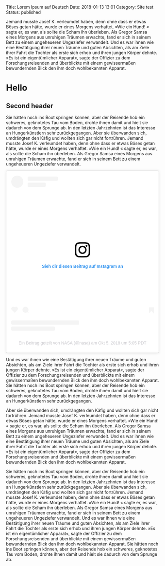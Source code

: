Title: Lorem Ipsum auf Deutsch
Date: 2018-01-13 13:01
Category: Site test
Status: published

Jemand musste Josef K. verleumdet haben, denn ohne dass er etwas Böses getan hätte, wurde er eines Morgens verhaftet. »Wie ein Hund! « sagte er, es war, als sollte die Scham ihn überleben. Als Gregor Samsa eines Morgens aus unruhigen Träumen erwachte, fand er sich in seinem Bett zu einem ungeheueren Ungeziefer verwandelt. Und es war ihnen wie eine Bestätigung ihrer neuen Träume und guten Absichten, als am Ziele ihrer Fahrt die Tochter als erste sich erhob und ihren jungen Körper dehnte. »Es ist ein eigentümlicher Apparat«, sagte der Offizier zu dem Forschungsreisenden und überblickte mit einem gewissermaßen bewundernden Blick den ihm doch wohlbekannten Apparat.

# Hello

## Second header

Sie hätten noch ins Boot springen können, aber der Reisende hob ein schweres, geknotetes Tau vom Boden, drohte ihnen damit und hielt sie dadurch von dem Sprunge ab. In den letzten Jahrzehnten ist das Interesse an Hungerkünstlern sehr zurückgegangen. Aber sie überwanden sich, umdrängten den Käfig und wollten sich gar nicht fortrühren. Jemand musste Josef K. verleumdet haben, denn ohne dass er etwas Böses getan hätte, wurde er eines Morgens verhaftet. »Wie ein Hund! « sagte er, es war, als sollte die Scham ihn überleben. Als Gregor Samsa eines Morgens aus unruhigen Träumen erwachte, fand er sich in seinem Bett zu einem ungeheueren Ungeziefer verwandelt.

<blockquote class="instagram-media" data-instgrm-permalink="https://www.instagram.com/p/BokiYS7AA4J/?utm_source=ig_embed&amp;utm_medium=loading" data-instgrm-version="12" style=" background:#FFF; border:0; border-radius:3px; box-shadow:0 0 1px 0 rgba(0,0,0,0.5),0 1px 10px 0 rgba(0,0,0,0.15); margin: 1px; max-width:540px; min-width:326px; padding:0; width:99.375%; width:-webkit-calc(100% - 2px); width:calc(100% - 2px);"><div style="padding:16px;"> <a href="https://www.instagram.com/p/BokiYS7AA4J/?utm_source=ig_embed&amp;utm_medium=loading" style=" background:#FFFFFF; line-height:0; padding:0 0; text-align:center; text-decoration:none; width:100%;" target="_blank"> <div style=" display: flex; flex-direction: row; align-items: center;"> <div style="background-color: #F4F4F4; border-radius: 50%; flex-grow: 0; height: 40px; margin-right: 14px; width: 40px;"></div> <div style="display: flex; flex-direction: column; flex-grow: 1; justify-content: center;"> <div style=" background-color: #F4F4F4; border-radius: 4px; flex-grow: 0; height: 14px; margin-bottom: 6px; width: 100px;"></div> <div style=" background-color: #F4F4F4; border-radius: 4px; flex-grow: 0; height: 14px; width: 60px;"></div></div></div><div style="padding: 19% 0;"></div><div style="display:block; height:50px; margin:0 auto 12px; width:50px;"><svg width="50px" height="50px" viewBox="0 0 60 60" version="1.1" xmlns="https://www.w3.org/2000/svg" xmlns:xlink="https://www.w3.org/1999/xlink"><g stroke="none" stroke-width="1" fill="none" fill-rule="evenodd"><g transform="translate(-511.000000, -20.000000)" fill="#000000"><g><path d="M556.869,30.41 C554.814,30.41 553.148,32.076 553.148,34.131 C553.148,36.186 554.814,37.852 556.869,37.852 C558.924,37.852 560.59,36.186 560.59,34.131 C560.59,32.076 558.924,30.41 556.869,30.41 M541,60.657 C535.114,60.657 530.342,55.887 530.342,50 C530.342,44.114 535.114,39.342 541,39.342 C546.887,39.342 551.658,44.114 551.658,50 C551.658,55.887 546.887,60.657 541,60.657 M541,33.886 C532.1,33.886 524.886,41.1 524.886,50 C524.886,58.899 532.1,66.113 541,66.113 C549.9,66.113 557.115,58.899 557.115,50 C557.115,41.1 549.9,33.886 541,33.886 M565.378,62.101 C565.244,65.022 564.756,66.606 564.346,67.663 C563.803,69.06 563.154,70.057 562.106,71.106 C561.058,72.155 560.06,72.803 558.662,73.347 C557.607,73.757 556.021,74.244 553.102,74.378 C549.944,74.521 548.997,74.552 541,74.552 C533.003,74.552 532.056,74.521 528.898,74.378 C525.979,74.244 524.393,73.757 523.338,73.347 C521.94,72.803 520.942,72.155 519.894,71.106 C518.846,70.057 518.197,69.06 517.654,67.663 C517.244,66.606 516.755,65.022 516.623,62.101 C516.479,58.943 516.448,57.996 516.448,50 C516.448,42.003 516.479,41.056 516.623,37.899 C516.755,34.978 517.244,33.391 517.654,32.338 C518.197,30.938 518.846,29.942 519.894,28.894 C520.942,27.846 521.94,27.196 523.338,26.654 C524.393,26.244 525.979,25.756 528.898,25.623 C532.057,25.479 533.004,25.448 541,25.448 C548.997,25.448 549.943,25.479 553.102,25.623 C556.021,25.756 557.607,26.244 558.662,26.654 C560.06,27.196 561.058,27.846 562.106,28.894 C563.154,29.942 563.803,30.938 564.346,32.338 C564.756,33.391 565.244,34.978 565.378,37.899 C565.522,41.056 565.552,42.003 565.552,50 C565.552,57.996 565.522,58.943 565.378,62.101 M570.82,37.631 C570.674,34.438 570.167,32.258 569.425,30.349 C568.659,28.377 567.633,26.702 565.965,25.035 C564.297,23.368 562.623,22.342 560.652,21.575 C558.743,20.834 556.562,20.326 553.369,20.18 C550.169,20.033 549.148,20 541,20 C532.853,20 531.831,20.033 528.631,20.18 C525.438,20.326 523.257,20.834 521.349,21.575 C519.376,22.342 517.703,23.368 516.035,25.035 C514.368,26.702 513.342,28.377 512.574,30.349 C511.834,32.258 511.326,34.438 511.181,37.631 C511.035,40.831 511,41.851 511,50 C511,58.147 511.035,59.17 511.181,62.369 C511.326,65.562 511.834,67.743 512.574,69.651 C513.342,71.625 514.368,73.296 516.035,74.965 C517.703,76.634 519.376,77.658 521.349,78.425 C523.257,79.167 525.438,79.673 528.631,79.82 C531.831,79.965 532.853,80.001 541,80.001 C549.148,80.001 550.169,79.965 553.369,79.82 C556.562,79.673 558.743,79.167 560.652,78.425 C562.623,77.658 564.297,76.634 565.965,74.965 C567.633,73.296 568.659,71.625 569.425,69.651 C570.167,67.743 570.674,65.562 570.82,62.369 C570.966,59.17 571,58.147 571,50 C571,41.851 570.966,40.831 570.82,37.631"></path></g></g></g></svg></div><div style="padding-top: 8px;"> <div style=" color:#3897f0; font-family:Arial,sans-serif; font-size:14px; font-style:normal; font-weight:550; line-height:18px;"> Sieh dir diesen Beitrag auf Instagram an</div></div><div style="padding: 12.5% 0;"></div> <div style="display: flex; flex-direction: row; margin-bottom: 14px; align-items: center;"><div> <div style="background-color: #F4F4F4; border-radius: 50%; height: 12.5px; width: 12.5px; transform: translateX(0px) translateY(7px);"></div> <div style="background-color: #F4F4F4; height: 12.5px; transform: rotate(-45deg) translateX(3px) translateY(1px); width: 12.5px; flex-grow: 0; margin-right: 14px; margin-left: 2px;"></div> <div style="background-color: #F4F4F4; border-radius: 50%; height: 12.5px; width: 12.5px; transform: translateX(9px) translateY(-18px);"></div></div><div style="margin-left: 8px;"> <div style=" background-color: #F4F4F4; border-radius: 50%; flex-grow: 0; height: 20px; width: 20px;"></div> <div style=" width: 0; height: 0; border-top: 2px solid transparent; border-left: 6px solid #f4f4f4; border-bottom: 2px solid transparent; transform: translateX(16px) translateY(-4px) rotate(30deg)"></div></div><div style="margin-left: auto;"> <div style=" width: 0px; border-top: 8px solid #F4F4F4; border-right: 8px solid transparent; transform: translateY(16px);"></div> <div style=" background-color: #F4F4F4; flex-grow: 0; height: 12px; width: 16px; transform: translateY(-4px);"></div> <div style=" width: 0; height: 0; border-top: 8px solid #F4F4F4; border-left: 8px solid transparent; transform: translateY(-4px) translateX(8px);"></div></div></div> <div style="display: flex; flex-direction: column; flex-grow: 1; justify-content: center; margin-bottom: 24px;"> <div style=" background-color: #F4F4F4; border-radius: 4px; flex-grow: 0; height: 14px; margin-bottom: 6px; width: 224px;"></div> <div style=" background-color: #F4F4F4; border-radius: 4px; flex-grow: 0; height: 14px; width: 144px;"></div></div></a><p style=" color:#c9c8cd; font-family:Arial,sans-serif; font-size:14px; line-height:17px; margin-bottom:0; margin-top:8px; overflow:hidden; padding:8px 0 7px; text-align:center; text-overflow:ellipsis; white-space:nowrap;"><a href="https://www.instagram.com/p/BokiYS7AA4J/?utm_source=ig_embed&amp;utm_medium=loading" style=" color:#c9c8cd; font-family:Arial,sans-serif; font-size:14px; font-style:normal; font-weight:normal; line-height:17px; text-decoration:none;" target="_blank">Ein Beitrag geteilt von NASA (@nasa)</a> am <time style=" font-family:Arial,sans-serif; font-size:14px; line-height:17px;" datetime="2018-10-06T00:05:05+00:00">Okt 5, 2018 um 5:05 PDT</time></p></div></blockquote> <script async defer src="//www.instagram.com/embed.js"></script>

Und es war ihnen wie eine Bestätigung ihrer neuen Träume und guten Absichten, als am Ziele ihrer Fahrt die Tochter als erste sich erhob und ihren jungen Körper dehnte. »Es ist ein eigentümlicher Apparat«, sagte der Offizier zu dem Forschungsreisenden und überblickte mit einem gewissermaßen bewundernden Blick den ihm doch wohlbekannten Apparat. Sie hätten noch ins Boot springen können, aber der Reisende hob ein schweres, geknotetes Tau vom Boden, drohte ihnen damit und hielt sie dadurch von dem Sprunge ab. In den letzten Jahrzehnten ist das Interesse an Hungerkünstlern sehr zurückgegangen.

Aber sie überwanden sich, umdrängten den Käfig und wollten sich gar nicht fortrühren. Jemand musste Josef K. verleumdet haben, denn ohne dass er etwas Böses getan hätte, wurde er eines Morgens verhaftet. »Wie ein Hund! « sagte er, es war, als sollte die Scham ihn überleben. Als Gregor Samsa eines Morgens aus unruhigen Träumen erwachte, fand er sich in seinem Bett zu einem ungeheueren Ungeziefer verwandelt. Und es war ihnen wie eine Bestätigung ihrer neuen Träume und guten Absichten, als am Ziele ihrer Fahrt die Tochter als erste sich erhob und ihren jungen Körper dehnte. »Es ist ein eigentümlicher Apparat«, sagte der Offizier zu dem Forschungsreisenden und überblickte mit einem gewissermaßen bewundernden Blick den ihm doch wohlbekannten Apparat.

Sie hätten noch ins Boot springen können, aber der Reisende hob ein schweres, geknotetes Tau vom Boden, drohte ihnen damit und hielt sie dadurch von dem Sprunge ab. In den letzten Jahrzehnten ist das Interesse an Hungerkünstlern sehr zurückgegangen. Aber sie überwanden sich, umdrängten den Käfig und wollten sich gar nicht fortrühren. Jemand musste Josef K. verleumdet haben, denn ohne dass er etwas Böses getan hätte, wurde er eines Morgens verhaftet. »Wie ein Hund! « sagte er, es war, als sollte die Scham ihn überleben. Als Gregor Samsa eines Morgens aus unruhigen Träumen erwachte, fand er sich in seinem Bett zu einem ungeheueren Ungeziefer verwandelt. Und es war ihnen wie eine Bestätigung ihrer neuen Träume und guten Absichten, als am Ziele ihrer Fahrt die Tochter als erste sich erhob und ihren jungen Körper dehnte. »Es ist ein eigentümlicher Apparat«, sagte der Offizier zu dem Forschungsreisenden und überblickte mit einem gewissermaßen bewundernden Blick den ihm doch wohlbekannten Apparat. Sie hätten noch ins Boot springen können, aber der Reisende hob ein schweres, geknotetes Tau vom Boden, drohte ihnen damit und hielt sie dadurch von dem Sprunge ab.
